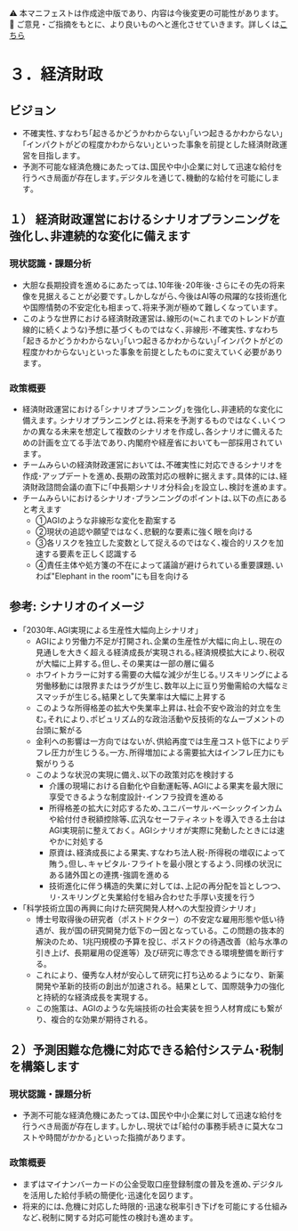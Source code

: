 ⚠️ 本マニフェストは作成途中版であり、内容は今後変更の可能性があります。  
💬 ご意見・ご指摘をもとに、より良いものへと進化させていきます。詳しくは[こちら](README.md#このマニフェスト自身もみんなの知恵を集めて改善していきます)

# ３．経済財政

## ビジョン

* 不確実性､すなわち｢起きるかどうかわからない｣｢いつ起きるかわからない｣｢インパクトがどの程度かわからない｣といった事象を前提とした経済財政運営を目指します｡  
* 予測不可能な経済危機にあたっては､国民や中小企業に対して迅速な給付を行うべき局面が存在します｡デジタルを通じて､機動的な給付を可能にします｡

## １） 経済財政運営におけるシナリオプランニングを強化し､非連続的な変化に備えます

### 現状認識・課題分析

* 大胆な長期投資を進めるにあたっては､10年後･20年後･さらにその先の将来像を見据えることが必要です｡しかしながら､今後はAI等の飛躍的な技術進化や国際情勢の不安定化も相まって､将来予測が極めて難しくなっています｡  
* このような世界における経済財政運営は､線形の(≒これまでのトレンドが直線的に続くような)予想に基づくものではなく､非線形･不確実性､すなわち｢起きるかどうかわからない｣｢いつ起きるかわからない｣｢インパクトがどの程度かわからない｣といった事象を前提としたものに変えていく必要があります｡

### 政策概要

* 経済財政運営における｢シナリオプランニング｣を強化し､非連続的な変化に備えます｡ シナリオプランニングとは､将来を予測するものではなく､いくつかの異なる未来を想定して複数のシナリオを作成し､各シナリオに備えるための計画を立てる手法であり､内閣府や経産省においても一部採用されています｡   
* チームみらいの経済財政運営においては､不確実性に対応できるシナリオを作成･アップデートを進め､長期の政策対応の根幹に据えます｡具体的には､経済財政諮問会議の直下に｢中長期シナリオ分科会｣を設立し､検討を進めます｡  
* チームみらいにおけるシナリオ･プランニングのポイントは､以下の点にあると考えます  
  * ①AGIのような非線形な変化を勘案する  
  * ②現状の追認や願望ではなく､悲観的な要素に強く眼を向ける  
  * ③各リスクを独立した変数として捉えるのではなく､複合的リスクを加速する要素を正しく認識する  
  * ④責任主体や処方箋の不在によって議論が避けられている重要課題､いわば"Elephant in the room"にも目を向ける

## 参考: シナリオのイメージ

* ｢2030年､AGI実現による生産性大幅向上シナリオ｣  
  * AGIにより労働力不足が打開され､企業の生産性が大幅に向上し､現在の見通しを大きく超える経済成長が実現される｡経済規模拡大により､税収が大幅に上昇する｡但し､その果実は一部の層に偏る  
  * ホワイトカラーに対する需要の大幅な減少が生じる｡リスキリングによる労働移動には限界またはラグが生じ､数年以上に亘り労働需給の大幅なミスマッチが生じる｡結果として失業率は大幅に上昇する  
  * このような所得格差の拡大や失業率上昇は､社会不安や政治的対立を生む｡それにより､ポピュリズム的な政治活動や反技術的なムーブメントの台頭に繋がる  
  * 金利への影響は一方向ではないが､供給再度では生産コスト低下によりデフレ圧力が生じうる｡一方､所得増加による需要拡大はインフレ圧力にも繋がりうる  
  * このような状況の実現に備え､以下の政策対応を検討する  
    * 介護の現場における自動化や自動運転等､AGIによる果実を最大限に享受できるような制度設計･インフラ投資を進める  
    * 所得格差の拡大に対応するため､ユニバーサル･ベーシックインカムや給付付き税額控除等､広汎なセーフティネットを導入できる土台はAGI実現前に整えておく。AGIシナリオが実際に発動したときには速やかに対処する  
    * 原資は､経済成長による果実､すなわち法人税･所得税の増収によって賄う｡但し､キャピタル･フライトを最小限とするよう､同様の状況にある諸外国との連携･強調を進める  
    * 技術進化に伴う構造的失業に対しては､上記の再分配を旨としつつ､リ･スキリングと失業給付を組み合わせた手厚い支援を行う
* ｢科学技術立国の再興に向けた研究開発人材への大型投資シナリオ｣  
    * 博士号取得後の研究者（ポストドクター）の不安定な雇用形態や低い待遇が、我が国の研究開発力低下の一因となっている。この問題の抜本的解決のため、1兆円規模の予算を投じ、ポスドクの待遇改善（給与水準の引き上げ、長期雇用の促進等）及び研究に専念できる環境整備を断行する。
    * これにより、優秀な人材が安心して研究に打ち込めるようになり、新薬開発や革新的技術の創出が加速される。結果として、国際競争力の強化と持続的な経済成長を実現する。
    * この施策は、AGIのような先端技術の社会実装を担う人材育成にも繋がり、複合的な効果が期待される。

## ２）予測困難な危機に対応できる給付システム･税制を構築します

### 現状認識・課題分析

* 予測不可能な経済危機にあたっては､国民や中小企業に対して迅速な給付を行うべき局面が存在します｡しかし､現状では｢給付の事務手続きに莫大なコストや時間がかかる｣といった指摘があります｡ 

### 政策概要

* まずはマイナンバーカードの公金受取口座登録制度の普及を進め､デジタルを活用した給付手続の簡便化･迅速化を図ります｡  
* 将来的には､危機に対応した時限的･迅速な税率引き下げを可能にする仕組みなど､税制に関する対応可能性の検討も進めます｡

